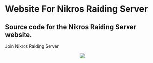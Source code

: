 # Website For Nikros Raiding Server
Source code for the Nikros Raiding Server website.
----------------------------------------------------------------
Join Nikros Raiding Server

<div align="center">
  <a href="https://www.discord.gg/vVByjBhTqh"><img src="https://invidget.switchblade.xyz/vVByjBhTqh"></a>
</div>
